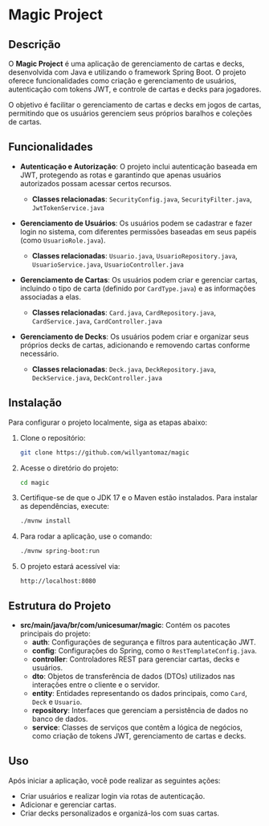 
# Magic Project

## Descrição
O **Magic Project** é uma aplicação de gerenciamento de cartas e decks, desenvolvida com Java e utilizando o framework Spring Boot. O projeto oferece funcionalidades como criação e gerenciamento de usuários, autenticação com tokens JWT, e controle de cartas e decks para jogadores.

O objetivo é facilitar o gerenciamento de cartas e decks em jogos de cartas, permitindo que os usuários gerenciem seus próprios baralhos e coleções de cartas.

## Funcionalidades
- **Autenticação e Autorização**: O projeto inclui autenticação baseada em JWT, protegendo as rotas e garantindo que apenas usuários autorizados possam acessar certos recursos.
  - **Classes relacionadas**: `SecurityConfig.java`, `SecurityFilter.java`, `JwtTokenService.java`
  
- **Gerenciamento de Usuários**: Os usuários podem se cadastrar e fazer login no sistema, com diferentes permissões baseadas em seus papéis (como `UsuarioRole.java`).
  - **Classes relacionadas**: `Usuario.java`, `UsuarioRepository.java`, `UsuarioService.java`, `UsuarioController.java`

- **Gerenciamento de Cartas**: Os usuários podem criar e gerenciar cartas, incluindo o tipo de carta (definido por `CardType.java`) e as informações associadas a elas.
  - **Classes relacionadas**: `Card.java`, `CardRepository.java`, `CardService.java`, `CardController.java`
  
- **Gerenciamento de Decks**: Os usuários podem criar e organizar seus próprios decks de cartas, adicionando e removendo cartas conforme necessário.
  - **Classes relacionadas**: `Deck.java`, `DeckRepository.java`, `DeckService.java`, `DeckController.java`
  
## Instalação
Para configurar o projeto localmente, siga as etapas abaixo:

1. Clone o repositório:
   ```bash
   git clone https://github.com/willyantomaz/magic
   ```

2. Acesse o diretório do projeto:
   ```bash
   cd magic
   ```

3. Certifique-se de que o JDK 17 e o Maven estão instalados. Para instalar as dependências, execute:
   ```bash
   ./mvnw install
   ```

4. Para rodar a aplicação, use o comando:
   ```bash
   ./mvnw spring-boot:run
   ```

5. O projeto estará acessível via:
   ```
   http://localhost:8080
   ```

## Estrutura do Projeto
- **src/main/java/br/com/unicesumar/magic**: Contém os pacotes principais do projeto:
  - **auth**: Configurações de segurança e filtros para autenticação JWT.
  - **config**: Configurações do Spring, como o `RestTemplateConfig.java`.
  - **controller**: Controladores REST para gerenciar cartas, decks e usuários.
  - **dto**: Objetos de transferência de dados (DTOs) utilizados nas interações entre o cliente e o servidor.
  - **entity**: Entidades representando os dados principais, como `Card`, `Deck` e `Usuario`.
  - **repository**: Interfaces que gerenciam a persistência de dados no banco de dados.
  - **service**: Classes de serviços que contêm a lógica de negócios, como criação de tokens JWT, gerenciamento de cartas e decks.

## Uso
Após iniciar a aplicação, você pode realizar as seguintes ações:
- Criar usuários e realizar login via rotas de autenticação.
- Adicionar e gerenciar cartas.
- Criar decks personalizados e organizá-los com suas cartas.
